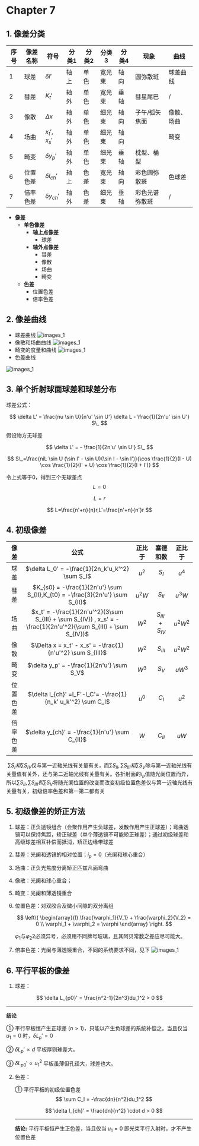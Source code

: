 # Chapter 7

## 1. 像差分类

| 序号 | 像差名称 | 符号             | 分类1 | 分类2 | 分类3  | 分类4 | 现象           | 曲线       |
| ---- | -------- | ---------------- | ----- | ----- | ------ | ----- | -------------- | ---------- |
| 1    | 球差     | $\delta l'$      | 轴上  | 单色  | 宽光束 | 轴向  | 圆弥散斑       | 球差曲线   |
| 2    | 彗差     | $K_t'$           | 轴外  | 单色  | 宽光束 | 垂轴  | 彗星尾巴       | /          |
| 3    | 像散     | $\Delta x$       | 轴外  | 单色  | 细光束 | 轴向  | 子午/弧矢焦面  | 像散、场曲 |
| 4    | 场曲     | $x_t', x_s'$     | 轴外  | 单色  | 细光束 | 轴向  |                | 畸变       |
| 5    | 畸变     | $\delta y_p'$    | 轴外  | 单色  | 细光束 | 垂轴  | 枕型、桶型     |            |
| 6    | 位置色差 | $\delta l_{ch}'$ | 轴上  | 色差  | 宽光束 | 轴向  | 彩色圆弥散斑   | 色球差     |
| 7    | 倍率色差 | $\delta y_{ch}'$ | 轴外  | 色差  | 细光束 | 垂轴  | 彩色光谱弥散斑 | /          |

* **像差**
    * **单色像差**
        * **轴上点像差**
            * 球差
        * **轴外点像差**
            * 彗差
            * 像散
            * 场曲
            * 畸变
    * **色差**
        * 位置色差
        * 倍率色差

## 2. 像差曲线

- 球差曲线
![images_1](optimages/ch7/1.png)
- 像散和场曲曲线
![images_1](optimages/ch7/2.png)
- 畸变的度量和曲线
![images_1](optimages/ch7/3.png)
- 色差曲线

![images_1](optimages/ch7/4.png)
## 3. 单个折射球面球差和球差分布

球差公式：

$$
\delta L' = \frac{nu \sin U}{n'u' \sin U'} \delta L - \frac{1}{2n'u' \sin U'} S\_
$$

假设物方无球差

$$
\delta L' =  - \frac{1}{2n'u' \sin U'} S\_
$$

$$
S\_=\frac{niL \sin U (\sin I' - \sin U)(\sin I - \sin I')}{\cos \frac{1}{2}(I - U) \cos \frac{1}{2}(I' + U) \cos \frac{1}{2}(I + I')}
$$

令上式等于0，得到三个无球差点
$$
L=0
$$

$$
L=r
$$

$$
L=\frac{n'+n}{n}r,L'=\frac{n'+n}{n'}r
$$

## 4. 初级像差

|   像差   |                             公式                             | 正比于 |     塞德和数     |  正比于  |
| :------: | :----------------------------------------------------------: | :----: | :--------------: | :------: |
|   球差   |       $\delta L_0' = -\frac{1}{2n_k'u_k'^2} \sum S_I$        | $u^2$  |      $S_I$       |  $u^4$   |
|   彗差   | $K_{s0} = -\frac{1}{2n'u'} \sum S_{II},K_{t0} = -\frac{3}{2n'u'} \sum S_{II}$ | $u^2W$ |     $S_{II}$     |  $u^3W$  |
|   场曲   | $x_t' = -\frac{1}{2n'u'^2}(3\sum S_{III} + \sum S_{IV}) , x_s' = -\frac{1}{2n'u'^2}(\sum S_{III} + \sum S_{IV})$ | $W^2$  | $S_{III}+S_{IV}$ | $u^2W^2$ |
|   像散   |  $\Delta x = x_t' - x_s' = -\frac{1}{n'u'^2} \sum S_{III}$   | $W^2$  |    $S_{III}$     | $u^2W^2$ |
|   畸变   |          $\delta y_p' = -\frac{1}{2n'u'} \sum S_V$           | $W^3$  |      $S_V$       |  $uW^3$  |
| 位置色差 | $\delta l_{ch}' =l_F'-l_C'= -\frac{1}{n_k' u_k'^2} \sum C_I$ | $u^0$  |      $C_I$       |  $u^2$   |
| 倍率色差 |        $\delta y_{ch}' = -\frac{1}{n'u'} \sum C_{II}$        |  $W$   |     $C_{II}$     |   $uW$   |

​	$\sum S_I 和\sum S_{IV}$仅与第一近轴光线有关量有关，而$\sum S_{II},\sum S_{III}和 \sum S_V$除与第一近轴光线有关量值有关外，还与第二近轴光线有关量有关。各折射面的$i_p$值随光阑位置而异，所以$\sum S_{II},\sum S_{III}和 \sum S_V$将随光阑位置的改变而改变
​	初级位置色差仅与第一近轴光线有关量有关，初级倍率色差和第一第二都有关

## 5. 初级像差的矫正方法

1. 球差：正负透镜组合（会聚作用产生负球差，发散作用产生正球差）；弯曲透镜可以保持焦距，矫正球差（单个薄透镜不可能矫正球差）；通过初级球差和高级球差相互补偿而抵消，矫正边缘带球差
1. 彗差：光阑和透镜的相对位置；$i_p=0$（光阑和球心重合）
1. 场曲：正负光焦度分离矫正匹兹凡面弯曲
1. 像散：光阑和球心重合；
1. 畸变：光阑和薄透镜重合
1. 位置色差：对双胶合及微小间隙的双分离组
   
	$$
	\left\{
	\begin{array}{l}
	\frac{\varphi_1}{V_1} + \frac{\varphi_2}{V_2} = 0 \\
	\varphi_1 + \varphi_2 = \varphi
	\end{array}
	\right.
	$$

	$\varphi_1$与$\varphi_2$2必须异号，必须用不同牌号玻璃，且其阿贝常数之差应尽可能大。

2. 倍率色差：光阑与薄透镜重合，不同的系统要求不同，见下
![images_1](optimages/ch7/5.png)
## 6. 平行平板的像差

1. 球差：

$$
\delta L_{p0}' = \frac{n^2-1}{2n^3}du_1^2 > 0
$$

---

**结论**

① 平行平板恒产生正球差 ($n>1$)，只能以产生负球差的系统补偿之。当且仅当 $u_1=0$ 时，$\delta L_p'=0$

② $\delta L_p' \propto d$ 平板厚则球差大。

③ $\delta L_{p0}' \propto u_1^2$ 平板虽薄但孔径大，球差也大。

2. 色差：

	① 平行平板的初级位置色差
	$$
	 \sum C_I = -\frac{dn}{n^2}du_1^2 
	$$
	
	$$
	\delta l_{ch}' = \frac{dn}{n^2} \cdot d > 0
	$$

	---
	**结论:** 平行平板恒产生正色差，当且仅当 $u_1=0$ 即光束平行入射时，才不产生位置色差
